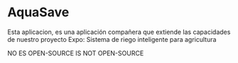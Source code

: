 # AquaSave
Esta aplicacion, es una aplicación compañera que extiende las capacidades de nuestro proyecto Expo: Sistema de riego inteligente para agricultura

NO ES OPEN-SOURCE
IS NOT OPEN-SOURCE

